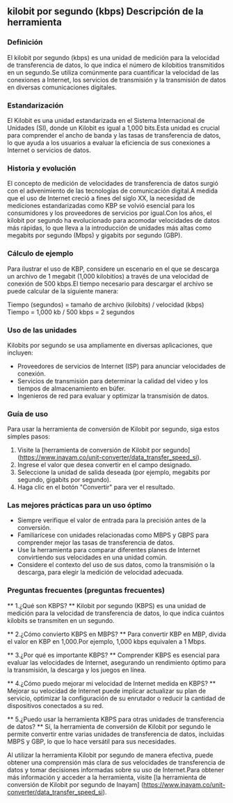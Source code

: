 ## kilobit por segundo (kbps) Descripción de la herramienta

### Definición
El kilobit por segundo (kbps) es una unidad de medición para la velocidad de transferencia de datos, lo que indica el número de kilobitios transmitidos en un segundo.Se utiliza comúnmente para cuantificar la velocidad de las conexiones a Internet, los servicios de transmisión y la transmisión de datos en diversas comunicaciones digitales.

### Estandarización
El Kilobit es una unidad estandarizada en el Sistema Internacional de Unidades (SI), donde un Kilobit es igual a 1,000 bits.Esta unidad es crucial para comprender el ancho de banda y las tasas de transferencia de datos, lo que ayuda a los usuarios a evaluar la eficiencia de sus conexiones a Internet o servicios de datos.

### Historia y evolución
El concepto de medición de velocidades de transferencia de datos surgió con el advenimiento de las tecnologías de comunicación digital.A medida que el uso de Internet creció a fines del siglo XX, la necesidad de mediciones estandarizadas como KBP se volvió esencial para los consumidores y los proveedores de servicios por igual.Con los años, el kilobit por segundo ha evolucionado para acomodar velocidades de datos más rápidas, lo que lleva a la introducción de unidades más altas como megabits por segundo (Mbps) y gigabits por segundo (GBP).

### Cálculo de ejemplo
Para ilustrar el uso de KBP, considere un escenario en el que se descarga un archivo de 1 megabit (1,000 kilobitios) a través de una velocidad de conexión de 500 kbps.El tiempo necesario para descargar el archivo se puede calcular de la siguiente manera:

Tiempo (segundos) = tamaño de archivo (kilobits) / velocidad (kbps)
Tiempo = 1,000 kb / 500 kbps = 2 segundos

### Uso de las unidades
Kilobits por segundo se usa ampliamente en diversas aplicaciones, que incluyen:
- Proveedores de servicios de Internet (ISP) para anunciar velocidades de conexión.
- Servicios de transmisión para determinar la calidad del video y los tiempos de almacenamiento en búfer.
- Ingenieros de red para evaluar y optimizar la transmisión de datos.

### Guía de uso
Para usar la herramienta de conversión de Kilobit por segundo, siga estos simples pasos:
1. Visite la [herramienta de conversión de Kilobit por segundo] (https://www.inayam.co/unit-converter/data_transfer_speed_si).
2. Ingrese el valor que desea convertir en el campo designado.
3. Seleccione la unidad de salida deseada (por ejemplo, megabits por segundo, gigabits por segundo).
4. Haga clic en el botón "Convertir" para ver el resultado.

### Las mejores prácticas para un uso óptimo
- Siempre verifique el valor de entrada para la precisión antes de la conversión.
- Familiarícese con unidades relacionadas como MBPS y GBPS para comprender mejor las tasas de transferencia de datos.
- Use la herramienta para comparar diferentes planes de Internet convirtiendo sus velocidades en una unidad común.
- Considere el contexto del uso de sus datos, como la transmisión o la descarga, para elegir la medición de velocidad adecuada.

### Preguntas frecuentes (preguntas frecuentes)

** 1.¿Qué son KBPS? **
Kilobit por segundo (KBPS) es una unidad de medición para la velocidad de transferencia de datos, lo que indica cuántos kilobits se transmiten en un segundo.

** 2.¿Cómo convierto KBPS en MBPS? **
Para convertir KBP en MBP, divida el valor en KBP en 1,000.Por ejemplo, 1,000 kbps equivalen a 1 Mbps.

** 3.¿Por qué es importante KBPS? **
Comprender KBPS es esencial para evaluar las velocidades de Internet, asegurando un rendimiento óptimo para la transmisión, la descarga y los juegos en línea.

** 4.¿Cómo puedo mejorar mi velocidad de Internet medida en KBPS? **
Mejorar su velocidad de Internet puede implicar actualizar su plan de servicio, optimizar la configuración de su enrutador o reducir la cantidad de dispositivos conectados a su red.

** 5.¿Puedo usar la herramienta KBPS para otras unidades de transferencia de datos? **
Sí, la herramienta de conversión de Kilobit por segundo le permite convertir entre varias unidades de transferencia de datos, incluidas MBPS y GBP, lo que lo hace versátil para sus necesidades.

Al utilizar la herramienta Kilobit por segundo de manera efectiva, puede obtener una comprensión más clara de sus velocidades de transferencia de datos y tomar decisiones informadas sobre su uso de Internet.Para obtener más información y acceder a la herramienta, visite [la herramienta de conversión de Kilobit por segundo de Inayam] (https://www.inayam.co/unit-converter/data_transfer_speed_si).